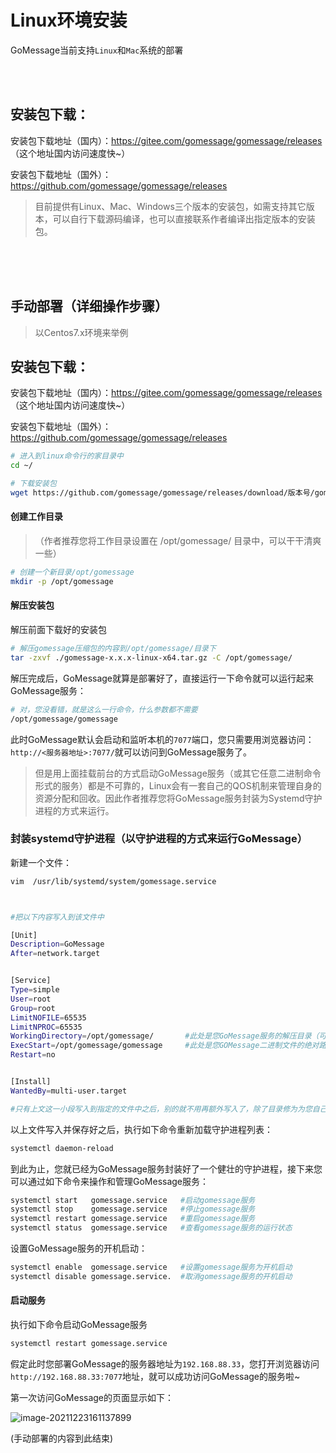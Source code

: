 # Linux环境安装
GoMessage当前支持`Linux`和`Mac`系统的部署

<br><br>

## 安装包下载：

安装包下载地址（国内）：https://gitee.com/gomessage/gomessage/releases （这个地址国内访问速度快~）

安装包下载地址（国外）：https://github.com/gomessage/gomessage/releases

> 目前提供有Linux、Mac、Windows三个版本的安装包，如需支持其它版本，可以自行下载源码编译，也可以直接联系作者编译出指定版本的安装包。





<br><br><br>

## 手动部署（详细操作步骤）

> 以Centos7.x环境来举例



## 安装包下载：

安装包下载地址（国内）：https://gitee.com/gomessage/gomessage/releases （这个地址国内访问速度快~）

安装包下载地址（国外）：https://github.com/gomessage/gomessage/releases

```bash
# 进入到linux命令行的家目录中
cd ~/

# 下载安装包
wget https://github.com/gomessage/gomessage/releases/download/版本号/gomessage-版本号-linux-x64.tar.gz
```



#### 创建工作目录

> （作者推荐您将工作目录设置在 /opt/gomessage/ 目录中，可以干干清爽一些）

```bash
# 创建一个新目录/opt/gomessage
mkdir -p /opt/gomessage
```



#### 解压安装包

解压前面下载好的安装包

```bash
# 解压gomessage压缩包的内容到/opt/gomessage/目录下
tar -zxvf ./gomessage-x.x.x-linux-x64.tar.gz -C /opt/gomessage/
```

解压完成后，GoMessage就算是部署好了，直接运行一下命令就可以运行起来GoMessage服务：

```bash
# 对，您没看错，就是这么一行命令，什么参数都不需要
/opt/gomessage/gomessage
```

此时GoMessage默认会启动和监听本机的`7077`端口，您只需要用浏览器访问：`http://<服务器地址>:7077/`就可以访问到GoMessage服务了。



> 但是用上面挂载前台的方式启动GoMessage服务（或其它任意二进制命令形式的服务）都是不可靠的，Linux会有一套自己的QOS机制来管理自身的资源分配和回收。因此作者推荐您将GoMessage服务封装为Systemd守护进程的方式来运行。



### 封装systemd守护进程（以守护进程的方式来运行GoMessage）

新建一个文件：

```bash
vim  /usr/lib/systemd/system/gomessage.service



#把以下内容写入到该文件中

[Unit]
Description=GoMessage
After=network.target


[Service]
Type=simple
User=root
Group=root
LimitNOFILE=65535
LimitNPROC=65535
WorkingDirectory=/opt/gomessage/       #此处是您GoMessage服务的解压目录（可以替换成您自己的实际目录位置）
ExecStart=/opt/gomessage/gomessage     #此处是您GOMessage二进制文件的绝对路径（可以替换成您自己的实际文件位置）
Restart=no


[Install]
WantedBy=multi-user.target

#只有上文这一小段写入到指定的文件中之后，别的就不用再额外写入了，除了目录修为为您自己的实际路径之后，别的部分您都可以直接抄写作者提供的默认配置。
```



以上文件写入并保存好之后，执行如下命令重新加载守护进程列表：

```bash
systemctl daemon-reload
```



到此为止，您就已经为GoMessage服务封装好了一个健壮的守护进程，接下来您可以通过如下命令来操作和管理GoMessage服务：

```bash
systemctl start   gomessage.service   #启动gomessage服务
systemctl stop    gomessage.service   #停止gomessage服务
systemctl restart gomessage.service   #重启gomessage服务
systemctl status  gomessage.service   #查看gomessage服务的运行状态
```



设置GoMessage服务的开机启动：

```bash
systemctl enable  gomessage.service   #设置gomessage服务为开机启动
systemctl disable gomessage.service.  #取消gomessage服务的开机启动
```



#### 启动服务

执行如下命令启动GoMessage服务

```bash
systemctl restart gomessage.service
```

假定此时您部署GoMessage的服务器地址为`192.168.88.33`，您打开浏览器访问`http://192.168.88.33:7077`地址，就可以成功访问GoMessage的服务啦~



第一次访问GoMessage的页面显示如下：

![image-20211223161137899](https://img.taycc.com/picgo/image-20211223161137899.png)

(手动部署的内容到此结束)


<br><br><br><br>
